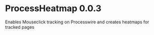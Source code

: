 ProcessHeatmap 0.0.3
==============

Enables Mouseclick tracking on Processwire and creates heatmaps for tracked pages
